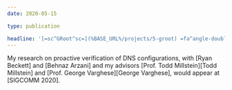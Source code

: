 ```yaml
---
date: 2020-05-15

type: publication

headline: '[=sc^GRoot^sc=](%BASE_URL%/projects/5-groot) =fa^angle-double-right^fa= [SIGCOMM =qq= 20][SIGCOMM 2020]'
---
```


My research on proactive verification of DNS configurations, with [Ryan Beckett] and [Behnaz Arzani] and my advisors [Prof. Todd Millstein][Todd Millstein] and [Prof. George Varghese][George Varghese], would appear at [SIGCOMM 2020].

